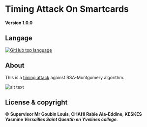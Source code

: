 # Timing Attack On Smartcards

**Version 1.0.0**

## Langage 

[![GitHub top language](https://img.shields.io/github/languages/top/Chahi-Rabie-Ala-Eddine/Timing-Attack-On-Smart-Cards)](https://github.com/Chahi-Rabie-Ala-Eddine/Timing-Attack-On-Smart-Cards)
 
## About

This is a [timing attack](https://medium.com/asecuritysite-when-bob-met-alice/side-channels-and-the-montgomery-reduction-algorithm-with-golang-50754103b75d) against RSA-Montgomery algorithm.

![alt text](http://ala-eddine-chahi.fr/build)

## License & copyright

© **Supervisor Mr Goubin Louis**, **CHAHI Rabie Ala-Eddine**, **KESKES Yasmine** ***Versailles Saint Quentin en Yvelines college***.


